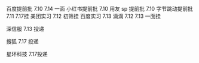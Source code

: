 百度提前批 7.10  7.14 一面
小红书提前批 7.10
用友 sp 提前批 7.10
字节跳动提前批 7.11 7.17挂
美团实习 7.12 初筛挂
百度实习   7.13 
滴滴 7.12 7.13 一面挂

深信服 7.13 投递


搜狐 7.17 投递

星环科技 7.17投递